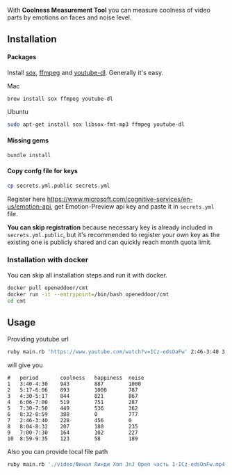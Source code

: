 With **Coolness Measurement Tool** you can measure coolness of video parts by emotions on faces and noise level.

## Installation

#### Packages
Install [sox](http://sox.sourceforge.net/), [ffmpeg](https://ffmpeg.org/) and [youtube-dl](https://rg3.github.io/youtube-dl/).
Generally it's easy.

Mac
```bash
brew install sox ffmpeg youtube-dl
```

Ubuntu
```bash
sudo apt-get install sox libsox-fmt-mp3 ffmpeg youtube-dl
```

#### Missing gems
```bash
bundle install
```

#### Copy confg file for keys
```bash
cp secrets.yml.public secrets.yml
```

Register here https://www.microsoft.com/cognitive-services/en-us/emotion-api, get Emotion-Preview api key and paste it in `secrets.yml` file.

**You can skip registration** because necessary key is already included in `secrets.yml.public`, but it's recommended to register your own key as the existing one is publicly shared and can quickly reach month quota limit.

### Installation with docker
You can skip all installation steps and run it with docker.
```bash
docker pull openeddoor/cmt
docker run -it --entrypoint=/bin/bash openeddoor/cmt
cd cmt
```

## Usage
Providing youtube url
```bash
ruby main.rb 'https://www.youtube.com/watch?v=ICz-edsOaFw' 2:46-3:40 3:40-4:30 4:30-5:17 5:17-6:06 6:06-7:00 7:00-7:30 7:30-7:50 8:04-8:32 8:32-8:59 8:59-9:35
```

will give you
```
#   period       coolness   happiness  noise
1   3:40-4:30    943        887        1000
2   5:17-6:06    893        1000       787
3   4:30-5:17    844        821        867
4   6:06-7:00    519        751        287
5   7:30-7:50    449        536        362
6   8:32-8:59    388        0          777
7   2:46-3:40    228        456        0
8   8:04-8:32    207        180        235
9   7:00-7:30    164        102        227
10  8:59-9:35    123        58         189
```

Also you can provide local file path
```bash
ruby main.rb './video/Финал Линди Хоп JnJ Open часть 1-ICz-edsOaFw.mp4' 2:46-3:40 3:40-4:30 4:30-5:17 5:17-6:06 6:06-7:00 7:00-7:30 7:30-7:50 8:04-8:32 8:32-8:59 8:59-9:35
```
